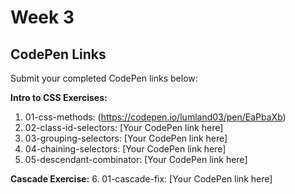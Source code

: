 
# Week 3 

## CodePen Links

Submit your completed CodePen links below:

**Intro to CSS Exercises:**

1. 01-css-methods: (https://codepen.io/lumland03/pen/EaPbaXb)
2. 02-class-id-selectors: [Your CodePen link here]
3. 03-grouping-selectors: [Your CodePen link here]
4. 04-chaining-selectors: [Your CodePen link here]
5. 05-descendant-combinator: [Your CodePen link here]

**Cascade Exercise:** 6. 01-cascade-fix: [Your CodePen link here]

